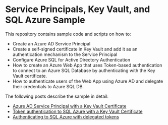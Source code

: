 # Service Principals, Key Vault, and SQL Azure Sample

This repository contains sample code and scripts on how to:

* Create an Azure AD Service Principal
* Create a self-signed certificate in Key Vault and add it as an
  authentication mechanism to the Service Principal
* Configure Azure SQL for Active Directory Authentication
* How to create an Azure Web App that uses Token-based authentication
  to connect to an Azure SQL Database by authenticating with the
  Key Vault certificate.
* How to authenticate users of the Web App using Azure AD
  and delegate their credentials to Azure SQL DB.

The following posts describe the sample in detail:

* [Azure AD Service Principal with a Key Vault Certificate](http://winterdom.com/2017/08/28/azure-ad-service-principal-with-keyvault-cert.html)
* [Token authentication to SQL Azure with a Key Vault Certificate](http://winterdom.com/2017/08/29/webapp-with-keyvault-cert-and-sql-token-auth.html)
* [Authenticating to SQL Azure with delegated tokens](http://winterdom.com/2017/08/31/token-delegation-azure-sql.html)